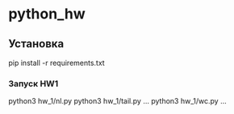 # python_hw

## Установка
pip install -r requirements.txt

### Запуск HW1
python3 hw_1/nl.py <file>
python3 hw_1/tail.py <file1> <file2> ...
python3 hw_1/wc.py <file1> <file2> ...